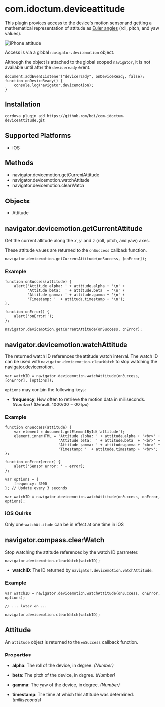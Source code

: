 # com.idoctum.deviceattitude

This plugin provides access to the device's motion sensor and getting a mathematical representation of attitude as [Euler angles](http://en.wikipedia.org/wiki/Euler_angles) (roll, pitch, and yaw values).

![iPhone attitude](http://www.dulaccc.me/images/iphone-attitude.png)

Access is via a global `navigator.devicemotion` object.

Although the object is attached to the global scoped `navigator`, it is not available until after the `deviceready` event.

    document.addEventListener("deviceready", onDeviceReady, false);
    function onDeviceReady() {
        console.log(navigator.devicemotion);
    }

## Installation

    cordova plugin add https://github.com/bdi/com-idoctum-deviceattitude.git

## Supported Platforms

- iOS

## Methods

- navigator.devicemotion.getCurrentAttitude
- navigator.devicemotion.watchAttitude
- navigator.devicemotion.clearWatch

## Objects

- Attitude

## navigator.devicemotion.getCurrentAttitude

Get the current attitude along the _x_, _y_, and _z_ (roll, pitch, and yaw) axes.

These attitude values are returned to the `onSuccess` callback function.

    navigator.devicemotion.getCurrentAttitude(onSuccess, [onError]);


### Example

    function onSuccess(attitude) {
        alert('Attitude alpha: ' + attitude.alpha + '\n' +
              'Attitude beta:  ' + attitude.beta  + '\n' +
              'Attitude gamma: ' + attitude.gamma + '\n' +
              'Timestamp: '  + attitude.timestamp + '\n');
    };

    function onError() {
        alert('onError!');
    };

    navigator.devicemotion.getCurrentAttitude(onSuccess, onError);

## navigator.devicemotion.watchAttitude

The returned watch ID references the attitude watch interval. The watch
ID can be used with `navigator.devicemotion.clearWatch` to stop watching the navigator.devicemotion.

    var watchID = navigator.devicemotion.watchAttitude(onSuccess, [onError], [options]);

`options` may contain the following keys:

- __frequency__: How often to retrieve the motion data in milliseconds. _(Number)_ (Default: 1000/60 = 60 fps)

### Example

    function onSuccess(attitude) {
        var element = document.getElementById('attitude');
        element.innerHTML = 'Attitude alpha: ' + attitude.alpha + '<br>' +
                            'Attitude beta:  ' + attitude.beta  + '<br>' +
                            'Attitude gamma: ' + attitude.gamma + '<br>' +
                            'Timestamp: '  + attitude.timestamp + '<br>';
    };

    function onError(error) {
        alert('Sensor error: ' + error);
    };

    var options = {
        frequency: 3000
    }; // Update every 3 seconds

    var watchID = navigator.devicemotion.watchAttitude(onSuccess, onError, options);

### iOS Quirks

Only one `watchAttitude` can be in effect at one time in iOS.

## navigator.compass.clearWatch

Stop watching the attitude referenced by the watch ID parameter.

    navigator.devicemotion.clearWatch(watchID);

- __watchID__: The ID returned by `navigator.devicemotion.watchAttitude`.

### Example

    var watchID = navigator.devicemotion.watchAttitude(onSuccess, onError, options);

    // ... later on ...

    navigator.devicemotion.clearWatch(watchID);

## Attitude

An `attitude` object is returned to the `onSuccess` callback function.

### Properties

- __alpha__: The roll of the device, in degree. _(Number)_

- __beta__: The pitch of the device, in degree. _(Number)_

- __gamma__: The yaw of the device, in degree. _(Number)_

- __timestamp__: The time at which this attitude was determined.  _(milliseconds)_

